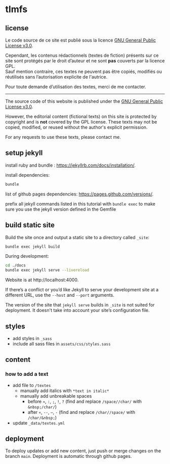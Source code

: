 # tlmfs

## license

Le code source de ce site est publié sous la licence [GNU General Public License v3.0](LICENSE).

Cependant, les contenus rédactionnels (textes de fiction) présents sur ce site sont protégés par le droit d’auteur et ne sont **pas** couverts par la licence GPL.  
Sauf mention contraire, ces textes ne peuvent pas être copiés, modifiés ou réutilisés sans l’autorisation explicite de l'autrice.

Pour toute demande d’utilisation des textes, merci de me contacter.

---

The source code of this website is published under the [GNU General Public License v3.0](LICENSE).

However, the editorial content (fictional texts) on this site is protected by copyright and is **not** covered by the GPL license.
These texts may not be copied, modified, or reused without the author's explicit permission.

For any requests to use these texts, please contact me.


## setup jekyll

install ruby and bundle : https://jekyllrb.com/docs/installation/.

install dependencies: 

```bash
bundle
```

list of github pages dependencies: https://pages.github.com/versions/.

prefix all jekyll commands listed in this tutorial with `bundle exec` to make sure you use the jekyll version defined in the Gemfile


## build static site

Build the site once and output a static site to a directory called `_site`:

```bash
bundle exec jekyll build
```

During development:

```bash
cd ./docs
bundle exec jekyll serve --livereload
```

Website is at http://localhost:4000.

If there’s a conflict or you’d like Jekyll to serve your development site at a different URL, use the `--host` and `--port` arguments.

The version of the site that `jekyll serve` builds in  `_site` is not suited for deployment. It doesn't take into account your site’s configuration file.

## styles

- add styles in `_sass`
- include all sass files in `assets/css/styles.sass`

## content

### how to add a text

- add file to `/textes`
    - manually add italics with `*text in italic*`
    - manually add unbreakable spaces
        - before `»`, `:`, `;`, `!`, `?` (find and replace  `/space//char/` with `&nbsp;/char/`)
        - after `«`, `--`, `–`, `-` (find and replace  `/char//space/` with `/char/&nbsp;`)
- update `_data/textes.yml`

## deployment

To deploy updates or add new content, just push or merge changes on the branch `main`. Deployment is automatic through github pages.
